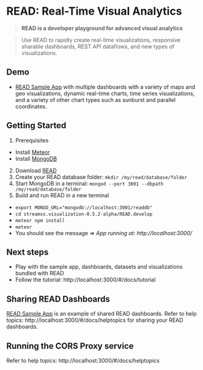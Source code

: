 # READ: Real-Time Visual Analytics

> **READ is a developer playground for advanced visual analytics**

> Use READ to rapidly create real-time visualizations, responsive sharable dashboards, REST API dataflows, and new types of visualizations.

## Demo
* [READ Sample App](http://169.44.119.88:3002/#/app/jetLpRfQ3BCRGiMxe) with multiple dashboards
with a variety of maps and geo visualizations, dynamic real-time charts, time series visualizations,
and a variety of other chart types such as sunburst and parallel coordinates.

## Getting Started
1. Prerequisites
  * Install [Meteor](https://www.meteor.com)
  * Install [MongoDB](https://www.mongodb.com)
2. Download [READ](https://github.com/IBMStreams/streamsx.visualization/archive/v0.5.2-alpha.zip)
3. Create your READ database folder: `mkdir /my/read/database/folder`
4. Start MongoDB in a terminal: `mongod --port 3001 --dbpath /my/read/database/folder`
5. Build and run READ in a new terminal
  * `export MONGO_URL="mongodb://localhost:3001/readdb"`
  * `cd streamsx.visualization-0.5.2-alpha/READ.develop`
  * `meteor npm install`
  * `meteor`
  * You should see the message *=> App running at: http://localhost:3000/*

## Next steps
* Play with the sample app, dashboards, datasets and visualizations bundled with READ
* Follow the tutorial: http://localhost:3000/#/docs/tutorial

## Sharing READ Dashboards
[READ Sample App](http://169.44.119.88:3002/#/app/jetLpRfQ3BCRGiMxe) is an example of shared READ dashboards. Refer to help topics: http://localhost:3000/#/docs/helptopics for sharing your READ dashboards.

## Running the CORS Proxy service
Refer to help topics: http://localhost:3000/#/docs/helptopics
